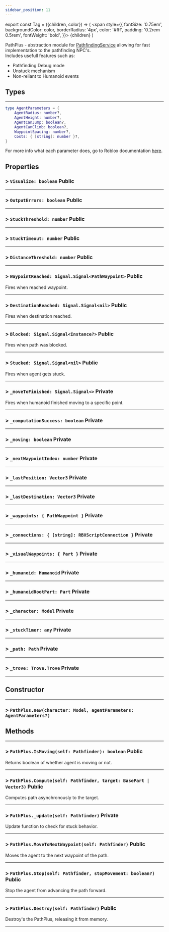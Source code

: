 ```yaml
---
sidebar_position: 11
---
```


export const Tag = ({children, color}) => (
    <span style={{
            fontSize: '0.75em', 
            backgroundColor: color,
            borderRadius: '4px',
            color: '#fff',
            padding: '0.2rem 0.5rem',
            fontWeight: 'bold',
        }}>
    {children}
    </span>
)

PathPlus - abstraction module for [PathfindingService](https://create.roblox.com/docs/reference/engine/classes/PathfindingService) allowing for fast implementation to the pathfinding NPC's.\
Includes usefull features such as:
- Pathfinding Debug mode
- Unstuck mechanism
- Non-reliant to Humanoid events

## Types
---

```lua
type AgentParameters = {
	AgentRadius: number?,
	AgentHeight: number?,
	AgentCanJump: boolean?,
	AgentCanClimb: boolean?,
	WaypointSpacing: number?,
	Costs: { [string]: number }?,
}
```
For more info what each parameter does, go to Roblox documentation [here](https://create.roblox.com/docs/reference/engine/classes/PathfindingService#CreatePath).

## Properties

### > `Visualize: boolean` <Tag color="#e3ce8b">Public</Tag>

---
### > `OutputErrors: boolean` <Tag color="#e3ce8b">Public</Tag>

---
### > `StuckThreshold: number` <Tag color="#e3ce8b">Public</Tag>

---
### > `StuckTimeout: number` <Tag color="#e3ce8b">Public</Tag>

---
### > `DistanceThreshold: number` <Tag color="#e3ce8b">Public</Tag>

---

### > `WaypointReached: Signal.Signal<PathWaypoint>` <Tag color="#e3ce8b">Public</Tag>
Fires when reached waypoint.

---
### > `DestinationReached: Signal.Signal<nil>` <Tag color="#e3ce8b">Public</Tag>
Fires when destination reached.

---
### > `Blocked: Signal.Signal<Instance?>` <Tag color="#e3ce8b">Public</Tag>
Fires when path was blocked.

---
### > `Stucked: Signal.Signal<nil>` <Tag color="#e3ce8b">Public</Tag>
Fires when agent gets stuck.

---
### > `_moveToFinished: Signal.Signal<>` <Tag color="#4958df">Private</Tag>
Fires when humanoid finished moving to a specific point.

---
### > `_computationSuccess: boolean` <Tag color="#4958df">Private</Tag>

---
### > `_moving: boolean` <Tag color="#4958df">Private</Tag>

---
### > `_nextWaypointIndex: number` <Tag color="#4958df">Private</Tag>

---
### > `_lastPosition: Vector3` <Tag color="#4958df">Private</Tag>

---
### > `_lastDestination: Vector3` <Tag color="#4958df">Private</Tag>

---
### > `_waypoints: { PathWaypoint }` <Tag color="#4958df">Private</Tag>

---
### > `_connections: { [string]: RBXScriptConnection }` <Tag color="#4958df">Private</Tag>

---
### > `_visualWaypoints: { Part }` <Tag color="#4958df">Private</Tag>

---

### > `_humanoid: Humanoid` <Tag color="#4958df">Private</Tag>

---
### > `_humanoidRootPart: Part` <Tag color="#4958df">Private</Tag>

---
### > `_character: Model` <Tag color="#4958df">Private</Tag>

---
### > `_stuckTimer: any` <Tag color="#4958df">Private</Tag>

---
### > `_path: Path` <Tag color="#4958df">Private</Tag>

---
### > `_trove: Trove.Trove` <Tag color="#4958df">Private</Tag>

---

## Constructor
---

### > `PathPlus.new(character: Model, agentParameters: AgentParameters?)`

## Methods
---

### > `PathPlus.IsMoving(self: Pathfinder): boolean` <Tag color="#e3ce8b">Public</Tag>
Returns boolean of whether agent is moving or not.

---
### > `PathPlus.Compute(self: Pathfinder, target: BasePart | Vector3)` <Tag color="#e3ce8b">Public</Tag>
Computes path asynchronously to the target.

---
### > `PathPlus._update(self: Pathfinder)` <Tag color="#4958df">Private</Tag>
Update function to check for stuck behavior.

---
### > `PathPlus.MoveToNextWaypoint(self: Pathfinder)` <Tag color="#e3ce8b">Public</Tag>
Moves the agent to the next waypoint of the path.

---
### > `PathPlus.Stop(self: Pathfinder, stopMovement: boolean?)` <Tag color="#e3ce8b">Public</Tag>
Stop the agent from advancing the path forward.

---
### > `PathPlus.Destroy(self: Pathfinder)` <Tag color="#e3ce8b">Public</Tag>
Destroy's the PathPlus, releasing it from memory.

---